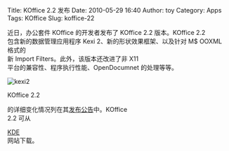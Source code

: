 Title: KOffice 2.2 发布
Date: 2010-05-29 16:40
Author: toy
Category: Apps
Tags: KOffice
Slug: koffice-22

近日，办公套件 KOffice 的开发者发布了 KOffice 2.2 版本。KOffice 2.2  
包含新的数据管理应用程序 Kexi 2、新的形状效果框架、以及针对 M$ OOXML
格式的  
新 Import Filters。此外，该版本还改进了非 X11  
平台的兼容性、程序执行性能、OpenDocumnet 的处理等等。

![kexi2](http://i.linuxtoy.org/images/2010/05/kexi2.png)

KOffice 2.2  

的详细变化情况列在其[发布公告](http://www.koffice.org/news/koffice-2-2-released/)中。KOffice  
2.2 可从  

[KDE](http://download.kde.org/download.php?url=stable/koffice-2.2.0/koffice-2.2.0.tar.bz2)  
网站下载。
